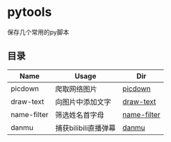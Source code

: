 # pytools

保存几个常用的py脚本

## 目录

|Name|Usage|Dir|
|-|-|-|
|picdown|爬取网络图片|[picdown](https://github.com/NaviHX/pytools/tree/master/picdown)|
|draw-text|向图片中添加文字|[draw-text](https://github.com/NaviHX/pytools/tree/master/draw-text)|
|name-filter|筛选姓名首字母|[name-filter](https://github.com/NaviHX/pytools/tree/master/name-filter)|
|danmu|捕获bilibili直播弹幕|[danmu](https://github.com/NaviHX/pytools/tree/master/danmu)|

